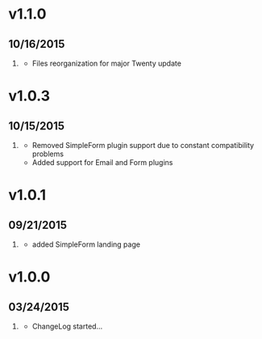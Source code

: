 # v1.1.0
## 10/16/2015

1. [](#new)
    * Files reorganization for major Twenty update

# v1.0.3
## 10/15/2015

1. [](#new)
    * Removed SimpleForm plugin support due to constant compatibility problems
    * Added support for Email and Form plugins

# v1.0.1
## 09/21/2015

1. [](#new)
    * added SimpleForm landing page

# v1.0.0
## 03/24/2015

1. [](#new)
    * ChangeLog started...

